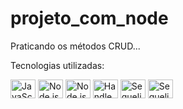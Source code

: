 # projeto_com_node
Praticando os métodos CRUD...


Tecnologias utilizadas:

<div>
   <img align="center" alt="JavaScript" height="30" width="40" src="https://cdn.jsdelivr.net/gh/devicons/devicon/icons/javascript/javascript-original.svg" />
   <img align="center" alt="Node.js" height="30" width="40" src="https://cdn.jsdelivr.net/gh/devicons/devicon/icons/nodejs/nodejs-original.svg" /> 
   <img align="center" alt="Node.js" height="30" width="40" src="https://cdn.jsdelivr.net/gh/devicons/devicon/icons/express/express-original-wordmark.svg" />         
   <img align="center" alt="Handlebars" height="30" width="40" src="https://cdn.jsdelivr.net/gh/devicons/devicon/icons/handlebars/handlebars-original-wordmark.svg" />
   <img align="center" alt="Sequelize" height="30" width="40" src="https://cdn.jsdelivr.net/gh/devicons/devicon/icons/sequelize/sequelize-original.svg" />
   <img align="center" alt="Sequelize" height="30" width="40" src="https://cdn.jsdelivr.net/gh/devicons/devicon/icons/express/express-original-wordmark.svg" />
                 
</div>
  
          
          

